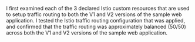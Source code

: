 I first examined each of the 3 declared Istio custom resources that are used to setup traffic routing to both the V1 and V2 versions of the sample web application. I tested the Istio traffic routing configuration that was applied, and confirmed that the traffic routing was approximately balanced (50/50) across both the V1 and V2 versions of the sample web application.

